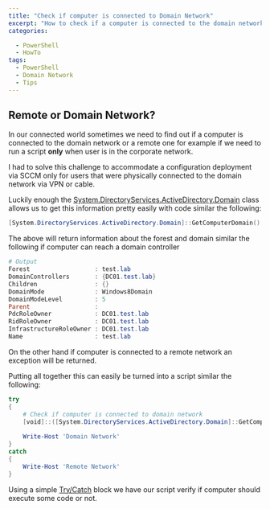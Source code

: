 ```yaml
---
title: "Check if computer is connected to Domain Network"
excerpt: "How to check if a computer is connected to the domain network"
categories:

  - PowerShell
  - HowTo
tags:
  - PowerShell
  - Domain Network
  - Tips
---
```


## Remote or Domain Network?

In our connected world sometimes we need to find out if a computer is connected to the domain network or a remote one for example if we need to run a script **only** when user is in the corporate network.

I had to solve this challenge to accommodate a configuration deployment via SCCM only for users that were physically connected to the domain network via VPN or cable.

Luckily enough the [System.DirectoryServices.ActiveDirectory.Domain](https://docs.microsoft.com/en-us/dotnet/api/system.directoryservices.activedirectory.domain?view=netframework-4.7.2) class allows us to get this information pretty easily with code similar the following:

```powershell
[System.DirectoryServices.ActiveDirectory.Domain]::GetComputerDomain()
```

The above will return information about the forest and domain similar the following if computer can reach a domain controller

```powershell
# Output
Forest                  : test.lab
DomainControllers       : {DC01.test.lab}
Children                : {}
DomainMode              : Windows8Domain
DomainModeLevel         : 5
Parent                  :
PdcRoleOwner            : DC01.test.lab
RidRoleOwner            : DC01.test.lab
InfrastructureRoleOwner : DC01.test.lab
Name                    : test.lab
```

On the other hand if computer is connected to a remote network an exception will be returned.

Putting all together this can easily be turned into a script similar the following:

```powershell
try
{
    # Check if computer is connected to domain network
	[void]::([System.DirectoryServices.ActiveDirectory.Domain]::GetComputerDomain())
	
	Write-Host 'Domain Network'
}
catch
{
    Write-Host 'Remote Network'
}
```

Using a simple [Try/Catch](https://pscustomobject.github.io/powershell/PowerShell-Error-Handling/) block we have our script verify if computer should execute some code or not.
